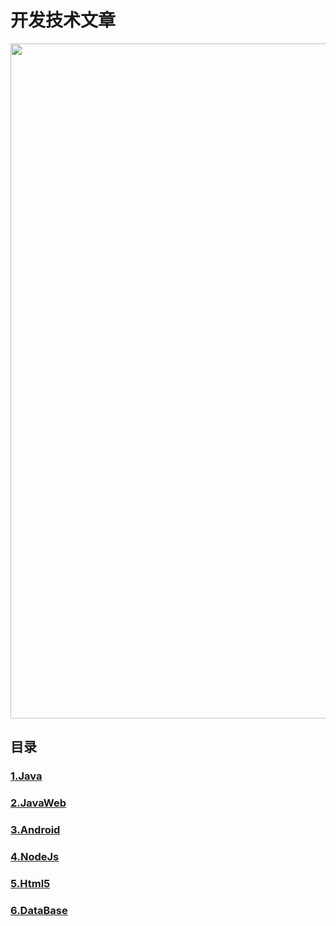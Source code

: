 # 开发技术文章

<div align="center">
  <img src="http://imglf2.nosdn.127.net/img/NVprYS8xcnJUTTBxb3cxTnoveDlZYVMvQ0ZNTW9oSVFLK2gzWUI0a0tzZHdjUWY1M0R2aFhBPT0.jpg?imageView&thumbnail=500x0&quality=96&stripmeta=0&type=jpg%7Cwatermark&type=2&text=wqkg54Gr5pif56235a2QIC8gY2hlcnJpc3l1LmxvZnRlci5jb20=&font=bXN5aA==&gravity=southwest&dissolve=30&fontsize=240&dx=8&dy=10&stripmeta=0" width="1920" height="1080">
</div>

## 目录
### [1.Java](https://github.com/alexwan1989/DevelopArticleCollection/blob/master/Java.md)
### [2.JavaWeb](https://github.com/alexwan1989/DevelopArticleCollection/blob/master/JavaWeb.md)
### [3.Android](https://github.com/alexwan1989/DevelopArticleCollection/blob/master/Android.md)
### [4.NodeJs](https://github.com/alexwan1989/DevelopArticleCollection/blob/master/NodeJs.md)
### [5.Html5](https://github.com/alexwan1989/DevelopArticleCollection/blob/master/Html5.md)
### [6.DataBase](https://github.com/alexwan1989/DevelopArticleCollection/blob/master/DataBase.md)
